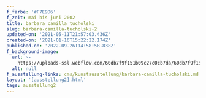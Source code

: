 ```yaml
---
f_farbe: '#F7E9D6'
f_zeit: mai bis juni 2002
title: barbara camilla tucholski
slug: barbara-camilla-tucholski-2
updated-on: '2021-05-11T21:57:03.436Z'
created-on: '2021-01-16T15:22:22.174Z'
published-on: '2022-09-26T14:58:58.838Z'
f_background-image:
  url: >-
    https://uploads-ssl.webflow.com/60db7f9f151b09c27c0cb7da/60db7f9f151b095fa00cb8bb_barbara%20camilla%20tucholski.jpg
  alt: null
f_ausstellung-links: cms/kunstausstellung/barbara-camilla-tucholski.md
layout: '[ausstellung2].html'
tags: ausstellung2
---
```



